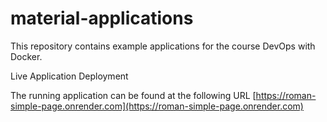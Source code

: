# material-applications #

This repository contains example applications for the course DevOps with Docker.

Live Application Deployment 

The running application can be found at the following URL
[https://roman-simple-page.onrender.com](https://roman-simple-page.onrender.com)
